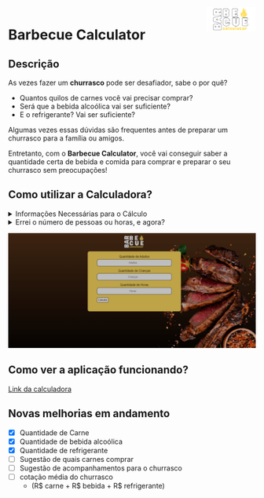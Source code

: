 <img align="right" src="./assets/img/bar.png" alt="logo" width="100"> 

# Barbecue Calculator

## Descrição
As vezes fazer um **churrasco** pode ser desafiador, sabe o por quê?

* Quantos quilos de carnes você vai precisar comprar?
* Será que a bebida alcoólica vai ser suficiente?
* E o refrigerante? Vai ser suficiente? 

Algumas vezes essas dúvidas são frequentes antes de preparar um churrasco para a família ou amigos.

Entretanto, com o **Barbecue Calculator**, você vai conseguir saber a quantidade certa de bebida e comida para comprar e preparar o seu churrasco sem preocupações!

## Como utilizar a Calculadora?

<details>
<summary>Informações Necessárias para o Cálculo</summary>

* Quantidade de Pessoas;
* Quantidade de crianças;
* Quanto tempo vai durar a festa.

</details>

<details>
<summary>Errei o número de pessoas ou horas, e agora?</summary>

Após a calculadora definir a quantidade de carne, bebida alcoólica e refrigerantes, irá aparecer um botão com o nome **calcular novamente**. Você deve clicá-lo para reiniciar o programa.

</details>

![Gif do projeto](https://raw.githubusercontent.com/danilobezek/assetsReadme/main/barbecueCalculator/img/Anima%C3%A7%C3%A3o.gif)


## Como ver a aplicação funcionando?
[Link da calculadora](https://danilobezek.github.io/frontEndPortfolio/barbecueCalculator/)

## Novas melhorias em andamento

- [x] Quantidade de Carne
- [x] Quantidade de bebida alcoólica
- [x] Quantidade de refrigerante
- [ ] Sugestão de quais carnes comprar
- [ ] Sugestão de acompanhamentos para o churrasco
- [ ] cotação média do churrasco
    - (R$ carne + R$ bebida + R$ refrigerante)
